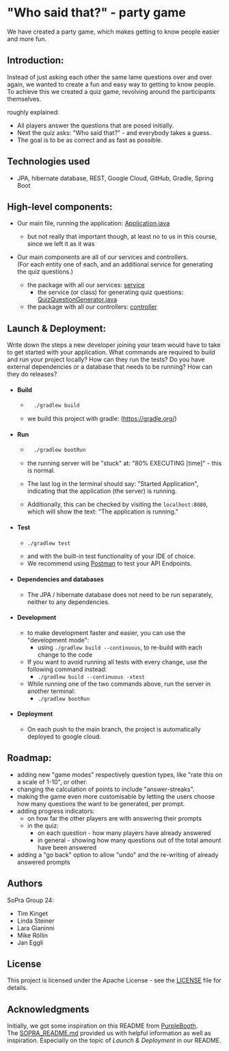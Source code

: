 # "Who said that?" - party game  
We have created a party game, which makes getting to know people easier and more fun. 

## Introduction:
Instead of just asking each other the same lame questions over and over again, we wanted to create a fun
and easy way to getting to know people. To achieve this we created a quiz game, revolving around the participants
themselves.   

roughly explained:
- All players answer the questions that are posed initially.  
- Next the quiz asks: "Who said that?" - and everybody takes a guess. 
- The goal is to be as correct and as fast as possible.  

## Technologies used

- JPA, hibernate database, REST, Google Cloud, GitHub, Gradle, Spring Boot


## High-level components:
- Our main file, running the application: [Application.java](src%2Fmain%2Fjava%2Fch%2Fuzh%2Fifi%2Fhase%2Fsoprafs23%2FApplication.java)    
  - but not really that important though, at least no to us in this course, since we left it as it was 


- Our main components are all of our services and controllers.   
(For each entity one of each, and an additional service for generating the quiz questions.)
  - the package with all our services: [service](src%2Fmain%2Fjava%2Fch%2Fuzh%2Fifi%2Fhase%2Fsoprafs23%2Fservice)  
    - the service (or class) for generating quiz questions: 
    [QuizQuestionGenerator.java](src%2Fmain%2Fjava%2Fch%2Fuzh%2Fifi%2Fhase%2Fsoprafs23%2Fservice%2Fquiz%2FQuizQuestionGenerator.java)
  - the package with all our controllers: [controller](src%2Fmain%2Fjava%2Fch%2Fuzh%2Fifi%2Fhase%2Fsoprafs23%2Fcontroller)


## Launch & Deployment:
Write down the steps a new developer joining your team would
have to take to get started with your application. What commands are required to build and
run your project locally? How can they run the tests? Do you have external dependencies
or a database that needs to be running? How can they do releases?

- #### Build  

  - ```bash
      ./gradlew build 
    ```
  - we build this project with gradle: (https://gradle.org/)

  
- #### Run

  - ```bash
      ./gradlew bootRun
      ```
  
  - the running server will be "stuck" at: "80% EXECUTING [time]" - this is normal. 
  - The last log in the terminal should 
    say: "Started Application", indicating that the application (the server) is running.
  - Additionally, this can be checked by visiting the `localhost:8080`, which will show the text: "The application is running."

- #### Test
  - ```bash
    ./gradlew test
    ```
  - and with the built-in test functionality of your IDE of choice.
  - We recommend using [Postman](https://www.getpostman.com) to test your API Endpoints.

- #### Dependencies and databases 
  - The JPA / hibernate database does not need to be run separately, neither to any dependencies.  


- #### Development
  - to make development faster and easier, you can use the "development mode":
    - using `./gradlew build --continuous`, to re-build with each change to the code
  - If you want to avoid running all tests with every change, use the following command instead:
      - `./gradlew build --continuous -xtest`
  - While running one of the two commands above, run the server in another terminal:
    - `./gradlew bootRun`


- #### Deployment 
  - On each push to the main branch, the project is automatically deployed to google cloud.  

    
## Roadmap:

- adding new "game modes" respectively question types, like "rate this on a scale of 1-10", or other.
- changing the calculation of points to include "answer-streaks". 
- making the game even more customisable by letting the users choose how many questions the want to be generated, per prompt. 
- adding progress indicators:
  - on how far the other players are with answering their prompts
  - in the quiz: 
    - on each question - how many players have already answered 
    - in general - showing how many questions out of the total amount have been answered
- adding a "go back" option to allow "undo" and the re-writing of already answered prompts  


## Authors
SoPra Group 24:
- Tim Kinget
- Linda Steiner
- Lara Gianinni
- Mike Röllin
- Jan Eggli


## License

This project is licensed under the Apache License - see the [LICENSE](LICENSE) file for details.


## Acknowledgments

Initially, we got some inspiration on this README from [PurpleBooth](https://github.com/PurpleBooth).  
The [SOPRA_README.md](SOPRA_README.md) provided us with helpful information as well as inspiration. Especially on the 
topic of _Launch & Deployment_ in our README. 